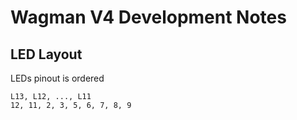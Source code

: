 # Wagman V4 Development Notes

## LED Layout

LEDs pinout is ordered

```
L13, L12, ..., L11
12, 11, 2, 3, 5, 6, 7, 8, 9
```
